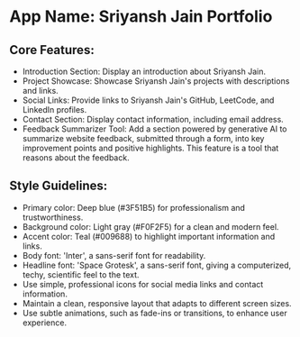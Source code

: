 # **App Name**: Sriyansh Jain Portfolio

## Core Features:

- Introduction Section: Display an introduction about Sriyansh Jain.
- Project Showcase: Showcase Sriyansh Jain's projects with descriptions and links.
- Social Links: Provide links to Sriyansh Jain's GitHub, LeetCode, and LinkedIn profiles.
- Contact Section: Display contact information, including email address.
- Feedback Summarizer Tool: Add a section powered by generative AI to summarize website feedback, submitted through a form, into key improvement points and positive highlights. This feature is a tool that reasons about the feedback.

## Style Guidelines:

- Primary color: Deep blue (#3F51B5) for professionalism and trustworthiness.
- Background color: Light gray (#F0F2F5) for a clean and modern feel.
- Accent color: Teal (#009688) to highlight important information and links.
- Body font: 'Inter', a sans-serif font for readability.
- Headline font: 'Space Grotesk', a sans-serif font, giving a computerized, techy, scientific feel to the text.
- Use simple, professional icons for social media links and contact information.
- Maintain a clean, responsive layout that adapts to different screen sizes.
- Use subtle animations, such as fade-ins or transitions, to enhance user experience.
